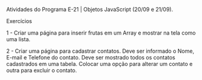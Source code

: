 Atividades do Programa E-21 | Objetos JavaScript (20/09 e 21/09).

  Exercícios 

1 - Criar uma página para inserir frutas em um Array e mostrar na tela como uma lista.

2 - Criar uma página para cadastrar contatos. Deve ser informado o Nome, E-mail e Telefone do contato. Deve ser mostrado todos os contatos cadastrados em uma tabela. Colocar uma opção para alterar um contato e outra para excluir o contato.